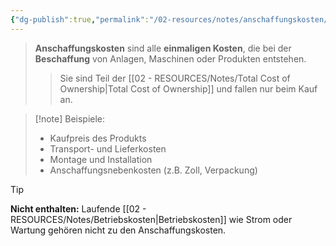 ```yaml
---
{"dg-publish":true,"permalink":"/02-resources/notes/anschaffungskosten/","tags":["wirtschaft/bwl"],"noteIcon":"","updated":"2025-09-27T01:32:44.454+02:00"}
---
```


> **Anschaffungskosten** sind alle **einmaligen Kosten**, die bei der **Beschaffung** von Anlagen, Maschinen oder Produkten entstehen.
> 
>> Sie sind Teil der [[02 - RESOURCES/Notes/Total Cost of Ownership\|Total Cost of Ownership]] und fallen nur beim Kauf an.

> [!note] Beispiele:
> 
> - Kaufpreis des Produkts
> - Transport- und Lieferkosten
> - Montage und Installation
> - Anschaffungsnebenkosten (z.B. Zoll, Verpackung)

> [!tip]  
> **Nicht enthalten:** Laufende [[02 - RESOURCES/Notes/Betriebskosten\|Betriebskosten]] wie Strom oder Wartung gehören nicht zu den Anschaffungskosten.